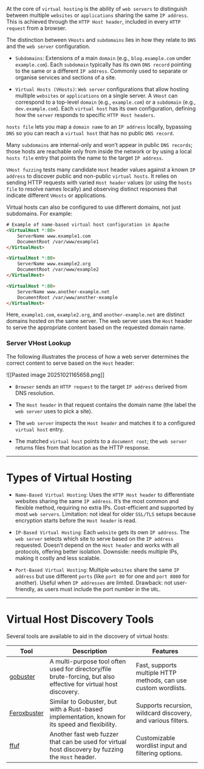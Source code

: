 At the core of `virtual hosting` is the ability of `web servers` to distinguish between multiple `websites` or `applications` sharing the same `IP address`. This is achieved through the `HTTP Host header`, included in every `HTTP request` from a browser.

The distinction between `VHosts` and `subdomains` lies in how they relate to `DNS` and the `web server` configuration.

- `Subdomains`: Extensions of a main `domain` (e.g., `blog.example.com` under `example.com`). Each `subdomain` typically has its own `DNS record` pointing to the same or a different `IP address`. Commonly used to separate or organise services and sections of a site.
    
- `Virtual Hosts (VHosts)`: `Web server` configurations that allow hosting multiple `websites` or `applications` on a single server. A `VHost` can correspond to a top-level `domain` (e.g., `example.com`) or a `subdomain` (e.g., `dev.example.com`). Each `virtual host` has its own configuration, defining how the `server` responds to specific `HTTP Host headers`.

`hosts file` lets you map a `domain name` to an `IP address` locally, bypassing `DNS` so you can reach a `virtual host` that has no public `DNS record`.

Many `subdomains` are internal-only and won’t appear in public `DNS records`; those hosts are reachable only from inside the network or by using a local `hosts file` entry that points the name to the target `IP address`.

`VHost fuzzing` tests many candidate `Host` header values against a known `IP address` to discover public and non-public `virtual hosts`. It relies on sending HTTP requests with varied `Host header` values (or using the `hosts file` to resolve names locally) and observing distinct responses that indicate different `VHosts` or applications.

Virtual hosts can also be configured to use different domains, not just subdomains. For example:

```html
# Example of name-based virtual host configuration in Apache
<VirtualHost *:80>
    ServerName www.example1.com
    DocumentRoot /var/www/example1
</VirtualHost>

<VirtualHost *:80>
    ServerName www.example2.org
    DocumentRoot /var/www/example2
</VirtualHost>

<VirtualHost *:80>
    ServerName www.another-example.net
    DocumentRoot /var/www/another-example
</VirtualHost>
```

Here, `example1.com`, `example2.org`, and `another-example.net` are distinct domains hosted on the same server. The web server uses the `Host` header to serve the appropriate content based on the requested domain name.

### Server VHost Lookup

The following illustrates the process of how a web server determines the correct content to serve based on the `Host` header:

![[Pasted image 20251021165658.png]]

- `Browser` sends an `HTTP request` to the target `IP address` derived from DNS resolution.
    
- The `Host header` in that request contains the domain name (the label the `web server` uses to pick a site).
    
- The `web server` inspects the `Host header` and matches it to a configured `virtual host` entry.
    
- The matched `virtual host` points to a `document root`; the `web server` returns files from that location as the HTTP response.

---

# Types of Virtual Hosting

- `Name-Based Virtual Hosting`: Uses the `HTTP Host header` to differentiate websites sharing the same `IP address`. It’s the most common and flexible method, requiring no extra IPs. Cost-efficient and supported by most `web servers`. Limitation: not ideal for older `SSL/TLS` setups because encryption starts before the `Host header` is read.
    
- `IP-Based Virtual Hosting`: Each `website` gets its own `IP address`. The `web server` selects which site to serve based on the `IP address` requested. Doesn’t depend on the `Host header` and works with all protocols, offering better isolation. Downside: needs multiple IPs, making it costly and less scalable.
    
- `Port-Based Virtual Hosting`: Multiple `websites` share the same `IP address` but use different `ports` (like `port 80` for one and `port 8080` for another). Useful when `IP addresses` are limited. Drawback: not user-friendly, as users must include the port number in the `URL`.
---

# Virtual Host Discovery Tools

Several tools are available to aid in the discovery of virtual hosts:

|Tool|Description|Features|
|---|---|---|
|[gobuster](https://github.com/OJ/gobuster)|A multi-purpose tool often used for directory/file brute-forcing, but also effective for virtual host discovery.|Fast, supports multiple HTTP methods, can use custom wordlists.|
|[Feroxbuster](https://github.com/epi052/feroxbuster)|Similar to Gobuster, but with a Rust-based implementation, known for its speed and flexibility.|Supports recursion, wildcard discovery, and various filters.|
|[ffuf](https://github.com/ffuf/ffuf)|Another fast web fuzzer that can be used for virtual host discovery by fuzzing the `Host` header.|Customizable wordlist input and filtering options.|

